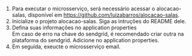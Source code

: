 1. Para executar o microsserviço, será necessário acessar o alocacao-salas, disponível em https://github.com/luizabarros/alocacao-salas. </br>
2. Inicialize o projeto alocacao-salas. Siga as intruções do README dele. </br>
3. Defina suas informações no application properties <br/>
Em caso de erro na chave do sendgrid, é recomendado criar outra na plataforma do sendgrid. Adicione no application properties. <br/>
4. Em seguida, exeucte o microsserviço email. </br>
